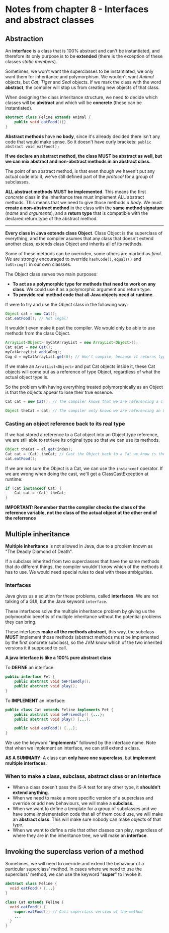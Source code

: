 # Notes from chapter 8 - Interfaces and abstract classes

## Abstraction

An **interface** is a class that is 100% abstract and can't be instantiated, and therefore its only purpose is to be **extended** (there is the exception of these classes *static members*).

Sometimes, we won't want the superclasses to be instantiated, we only want them for inheritance and polymorphism. We wouldn't want *Animal* objects, but *Cat*, *Tiger* and *Seal* objects. If we mark the class with the word **abstract**, the compiler will stop us from creating new objects of that class.

When designing the class inheritance structure, we need to decide which classes will be **abstract** and which will be **concrete** (these can be instantiated). 

```java
abstract class Feline extends Animal {
    public void eatFood(){}
}
```

**Abstract methods** have **no body**, since it's already decided there isn't any code that would make sense. So it doesn't have curly brackets:
`public abstract void eatFood();`

**If we declare an abstract method, the class MUST be abstract as well, but we can mix abstract and non-abstract methods in an abstract class.**

The point of an abstract method, is that even though we haven't put any actual code into it, we've still defined part of the *protocol* for a group of subclasses.

**ALL abstract methods MUST be implemented**. This means the first *concrete* class in the inheritance tree must implement ALL abstract methods. This means that we need to give those methods *a body*. We must **create a non-abstract method** in the class with the **same method signature** (*name* and *arguments*), and a **return type** that is compatible with the declared return type of the abstract method.


_______________________

**Every class in Java extends class Object**. Class Object is the superclass of everything, and the compiler asumes that any class that doesn't extend another class, extends class Object and inherits all of its methods.

Some of these methods can be overriden, some others are marked as *final*. We are strongly encouraged to override `hashCode()`, `equals()` and `toString()` in our own classses.

The Object class serves two main purposes:
* **To act as a polymorphic type for methods that need to work on any class**. We could use it as a polymorphic argument and return type.
* **To provide real method code that all Java objects need at runtime**.

If were to try and use the Object class in the following way:
```java
Object cat = new Cat();
cat.eatFood(); // Not legal!
```
It wouldn't even make it past the compiler. We would only be able to use methods from the class Object.

```java
ArrayList<Object> myCatArrayList = new ArrayList<Object>();
Cat aCat = new Cat();
myCatArrayList.add(aDog);
Cog d = myCatArrayList.get(0); // Won't compile, because it returns type Object, so the compiler doesn't know this object is a Cat object.
```

If we make an `ArratList<Object>` and put Cat objects inside it, these Cat objects will come out as a reference of type Object, regardless of what the actual object type is.

So the problem with having everything treated polymorphically as an Object is that the objects appear to lose their true essence.

```java
Cat cat = new Cat(); // The compiler knows that we are referencing a class Cat and therefore, we will be able to use the methods of this class, including the methods inherited from class Object.

Object theCat = cat; // The compiler only knows we are referencing an Object class, so we will only be able to use the methods of the class Object.
```

### Casting an object reference back to its real type

If we had stored a reference to a Cat object into an Object type reference, we are still able to retrieve its original type so that we can use its methods.

```java
Object theCat = al.get(index);
Cat cat = (Cat) theCat; // Cast the Object back to a Cat we know is there
cat.eatFood();
```

If we are not sure the Object is a Cat, we can use the `instanceof` operator. If we are wrong when doing the cast, we'll get a ClassCastException at runtime:
```java
if (cat instanceof Cat) {
    Cat cat = (Cat) theCat;
}
```

**IMPORTANT: Remember that the compiler checks the class of the reference variable, not the class of the actual object at the other end of the referrence**

## Multiple inheritance
**Multiple inheritance** is not allowed in Java, due to a problem known as "The Deadly Diamond of Death".

If a subclass inherited from two superclasses that have the same methods that do different things, the compiler wouldn't know which of the methods it has to use. We would need special rules to deal with these ambiguities.

### Interfaces
Java gives us a solution for these problems, called **interfaces**. We are not talking of a GUI, but the Java keyword `interface`.

These interfaces solve the multiple inheritance problem by giving us the polymorphic benefits of multiple inheritance without the potential problems they can bring.

These interfaces **make all the methods abstract**, this way, the subclass **MUST** implement those methods (abstract methods must be implemented by the first concrete subclass), so the JVM know which of the two inherited versions it it supposed to call.

**A java interface is like a 100% pure abstract class**

To **DEFINE** an interface:

```java
public interface Pet {
    public abstract void beFriendly();
    public abstract void play();
}
```

To **IMPLEMENT** an interface:


```java
public class Cat extends Feline implements Pet {
    public abstract void beFriendly() {...};
    public abstract void play() {...};

    public void eatFood() {...};
}
```

We use the keyword "**implements**" followed by the interface name. Note that when we implement an interface, we can still extend a class.


**AS A SUMMARY**: A class can **only have one superclass**, but **implement multiple interfaces**.

### When to make a class, subclass, abstract class or an interface
* When a class doesn't pass the IS-A test for any other type, it **shouldn't extend anything**.
* When we need to make a more specific version of a superclass and override or add new behaviours, we will make a **subclass**.
* When we want to define a template for a group of subclasses and we have some implementation code that all of them could use, we will make an **abstract class**. This will make sure nobody can make objects of that type.
* When we want to define a role that other classes can play, regardless of where they are in the inheritance tree, we will make an **interface**.

## Invoking the superclass verion of a method

Sometimes, we will need to override and extend the behaviour of a particular superclass' method. In cases where we need to use the superclass' method, we can use the keyword "**super**" to invoke it.

```java
abstract class Feline {
  void eatFood() {...}
}

class Cat extends Feline {
  void eatFood() {
    super.eatFood(); // Call superclass version of the method
    ...
  }
}
